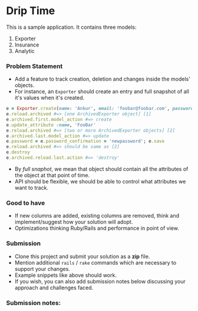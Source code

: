 # Drip Time


This is a sample application. It contains three models:

1. Exporter
2. Insurance
3. Analytic

### Problem Statement
* Add a feature to track creation, deletion and changes inside the models' objects.   
* For instance, an `Exporter` should create an entry and full snapshot of all it's values when it's created.
```ruby
e = Exporter.create(name: 'Ankur', email: 'foobar@foobar.com', password: 'foobar', password_confirmation: 'foobar')
e.reload.archived #=> [one ArchivedExporter object] [1]
e.archived.first.model_action #=> create
e.update_attribute :name, 'FooBar'
e.reload.archived #=> [two or more ArchivedExporter objects] [2]
e.archived.last.model_action #=> update
e.password = e.password_confirmation = 'newpassword'; e.save
e.reload.archived #=> should be same as [2]
e.destroy
e.archived.reload.last.action #=> 'destroy'
```
* By _full snaphot_, we mean that object should contain all the attributes of the object at that point of time. 
* API should be flexible, we should be able to control what attributes we want to track.

### Good to have
* If new columns are added, existing columns are removed, think and implement/suggest how your solution will adopt.
* Optimizations thinking Ruby/Rails and performance in point of view.   

### Submission
* Clone this project and submit your solution as a **zip** file.
* Mention additional `rails` / `rake` commands which are necessary to support your changes.
* Example snippets like above should work.
* If you wish, you can also add submission notes below discussing your approach and challenges faced.

### Submission notes:
